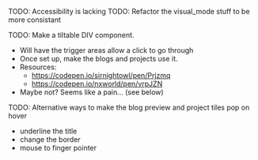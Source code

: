 TODO: Accessibility is lacking
TODO: Refactor the visual_mode stuff to be more consistant

TODO: Make a tiltable DIV component.
- Will have the trigger areas allow a click to go through
- Once set up, make the blogs and projects use it.
- Resources:
    - https://codepen.io/sirnightowl/pen/Prjzmq
    - https://codepen.io/nxworld/pen/vrpJZN 
- Maybe not? Seems like a pain... (see below)

TODO: Alternative ways to make the blog preview and project tiles pop on hover
- underline the title
- change the border
- mouse to finger pointer
